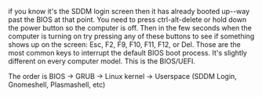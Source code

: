 if you know it's the SDDM login screen then it has already booted up--way past the BIOS at that point. You need to press ctrl-alt-delete or hold down the power button so the computer is off. Then in the few seconds when the computer is turning on try pressing any of these buttons to see if something shows up on the screen: Esc, F2, F9, F10, F11, F12, or Del. Those are the most common keys to interrupt the default BIOS boot process. It's slightly different on every computer model. This is the BIOS/UEFI.

The order is BIOS -> GRUB -> Linux kernel -> Userspace (SDDM Login, Gnomeshell, Plasmashell, etc)
